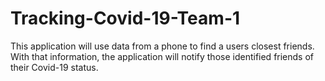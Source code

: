 # Tracking-Covid-19-Team-1
This application will use data from a phone to find a users closest friends. With that information, the application will notify those identified friends of their Covid-19 status. 
